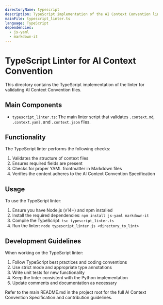 ```yaml
---
directoryName: typescript
description: TypeScript implementation of the AI Context Convention linter
mainFile: typescript_linter.ts
language: TypeScript
dependencies:
  - js-yaml
  - markdown-it
---
```


# TypeScript Linter for AI Context Convention

This directory contains the TypeScript implementation of the linter for validating AI Context Convention files.

## Main Components

- `typescript_linter.ts`: The main linter script that validates `.context.md`, `.context.yaml`, and `.context.json` files.

## Functionality

The TypeScript linter performs the following checks:

1. Validates the structure of context files
2. Ensures required fields are present
3. Checks for proper YAML frontmatter in Markdown files
4. Verifies the content adheres to the AI Context Convention Specification

## Usage

To use the TypeScript linter:

1. Ensure you have Node.js (v14+) and npm installed
2. Install the required dependencies: `npm install js-yaml markdown-it`
3. Compile the TypeScript: `tsc typescript_linter.ts`
4. Run the linter: `node typescript_linter.js <directory_to_lint>`

## Development Guidelines

When working on the TypeScript linter:

1. Follow TypeScript best practices and coding conventions
2. Use strict mode and appropriate type annotations
3. Write unit tests for new functionality
4. Keep the linter consistent with the Python implementation
5. Update comments and documentation as necessary

Refer to the main README.md in the project root for the full AI Context Convention Specification and contribution guidelines.